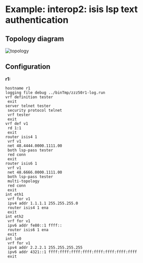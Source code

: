 # Example: interop2: isis lsp text authentication

## **Topology diagram**

![topology](/img/intop2-isis11.tst.png)

## **Configuration**

**r1:**
```
hostname r1
logging file debug ../binTmp/zzz50r1-log.run
vrf definition tester
 exit
server telnet tester
 security protocol telnet
 vrf tester
 exit
vrf def v1
 rd 1:1
 exit
router isis4 1
 vrf v1
 net 48.4444.0000.1111.00
 both lsp-pass tester
 red conn
 exit
router isis6 1
 vrf v1
 net 48.6666.0000.1111.00
 both lsp-pass tester
 multi-topology
 red conn
 exit
int eth1
 vrf for v1
 ipv4 addr 1.1.1.1 255.255.255.0
 router isis4 1 ena
 exit
int eth2
 vrf for v1
 ipv6 addr fe80::1 ffff::
 router isis6 1 ena
 exit
int lo0
 vrf for v1
 ipv4 addr 2.2.2.1 255.255.255.255
 ipv6 addr 4321::1 ffff:ffff:ffff:ffff:ffff:ffff:ffff:ffff
 exit
```
